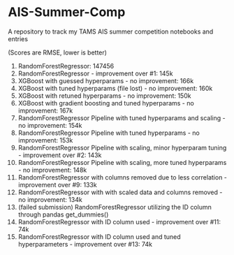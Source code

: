 # AIS-Summer-Comp
A repository to track my TAMS AIS summer competition notebooks and entries

(Scores are RMSE, lower is better)

1. RandomForestRegressor: 147456
2. RandomForestRegressor - improvement over #1: 145k
3. XGBoost with guessed hyperparams - no improvement: 166k
4. XGBoost with tuned hyperparams (file lost) - no improvement: 160k
5. XGBoost with retuned hyperparams - no improvement: 150k
6. XGBoost with gradient boosting and tuned hyperparams - no improvement: 167k
7. RandomForestRegressor Pipeline with tuned hyperparams and scaling - no improvement: 154k
8. RandomForestRegressor Pipeline with tuned hyperparams - no improvement: 153k
9. RandomForestRegressor Pipeline with scaling, minor hyperparam tuning - improvement over #2: 143k
10. RandomForestRegressor Pipeline with scaling, more tuned hyperparams - no improvement: 148k
11. RandomForestRegressor with columns removed due to less correlation - improvement over #9: 133k
12. RandomForestRegressor with with scaled data and columns removed - no improvement: 134k
13. (failed submission) RandomForestRegressor utilizing the ID column through pandas get_dummies()
14. RandomForestRegressor with ID column used - improvement over #11: 74k
15. RandomForestRegressor with ID column used and tuned hyperparameters - improvement over #13: 74k

